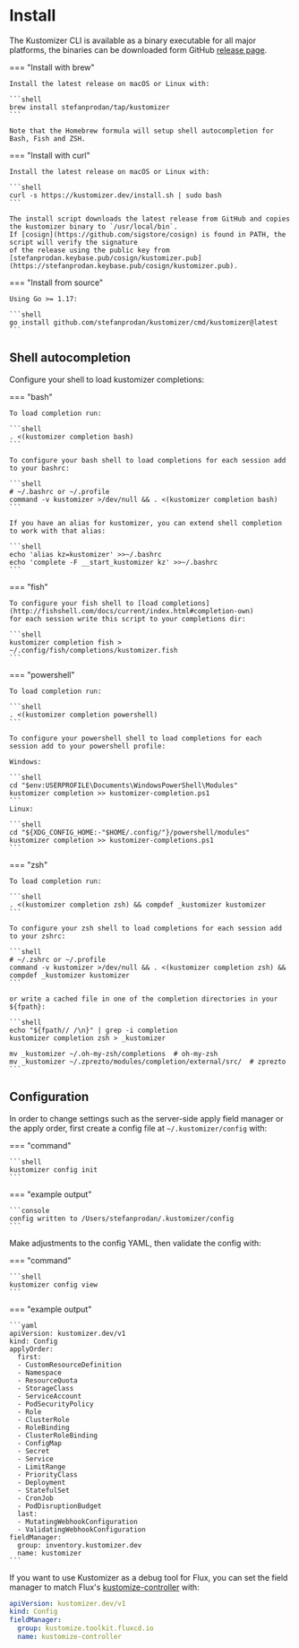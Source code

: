 # Install

The Kustomizer CLI is available as a binary executable for all major platforms,
the binaries can be downloaded form GitHub [release page](https://github.com/stefanprodan/kustomizer/releases).

=== "Install with brew"

    Install the latest release on macOS or Linux with:
    
    ```shell
    brew install stefanprodan/tap/kustomizer
    ```

    Note that the Homebrew formula will setup shell autocompletion for Bash, Fish and ZSH.

=== "Install with curl"

    Install the latest release on macOS or Linux with:
    
    ```shell
    curl -s https://kustomizer.dev/install.sh | sudo bash
    ```

    The install script downloads the latest release from GitHub and copies the kustomizer binary to `/usr/local/bin`.
    If [cosign](https://github.com/sigstore/cosign) is found in PATH, the script will verify the signature
    of the release using the public key from [stefanprodan.keybase.pub/cosign/kustomizer.pub](https://stefanprodan.keybase.pub/cosign/kustomizer.pub).

=== "Install from source"

    Using Go >= 1.17:
    
    ```shell
    go install github.com/stefanprodan/kustomizer/cmd/kustomizer@latest
    ```

## Shell autocompletion

Configure your shell to load kustomizer completions:

=== "bash"

    To load completion run:
    
    ```shell
    . <(kustomizer completion bash)
    ```

    To configure your bash shell to load completions for each session add to your bashrc:

    ```shell
    # ~/.bashrc or ~/.profile
    command -v kustomizer >/dev/null && . <(kustomizer completion bash)
    ```

    If you have an alias for kustomizer, you can extend shell completion to work with that alias:

    ```shell
    echo 'alias kz=kustomizer' >>~/.bashrc
    echo 'complete -F __start_kustomizer kz' >>~/.bashrc
    ```

=== "fish"

    To configure your fish shell to [load completions](http://fishshell.com/docs/current/index.html#completion-own)
    for each session write this script to your completions dir:
    
    ```shell
    kustomizer completion fish > ~/.config/fish/completions/kustomizer.fish
    ```

=== "powershell"

    To load completion run:

    ```shell
    . <(kustomizer completion powershell)
    ```

    To configure your powershell shell to load completions for each session add to your powershell profile:
    
    Windows:

    ```shell
    cd "$env:USERPROFILE\Documents\WindowsPowerShell\Modules"
    kustomizer completion >> kustomizer-completion.ps1
    ```
    Linux:

    ```shell
    cd "${XDG_CONFIG_HOME:-"$HOME/.config/"}/powershell/modules"
    kustomizer completion >> kustomizer-completions.ps1
    ```

=== "zsh"

    To load completion run:
    
    ```shell
    . <(kustomizer completion zsh) && compdef _kustomizer kustomizer
    ```

    To configure your zsh shell to load completions for each session add to your zshrc:
    
    ```shell
    # ~/.zshrc or ~/.profile
    command -v kustomizer >/dev/null && . <(kustomizer completion zsh) && compdef _kustomizer kustomizer
    ```

    or write a cached file in one of the completion directories in your ${fpath}:
    
    ```shell
    echo "${fpath// /\n}" | grep -i completion
    kustomizer completion zsh > _kustomizer
    
    mv _kustomizer ~/.oh-my-zsh/completions  # oh-my-zsh
    mv _kustomizer ~/.zprezto/modules/completion/external/src/  # zprezto
    ```

## Configuration

In order to change settings such as the server-side apply field manager or the apply order,
first create a config file at `~/.kustomizer/config` with:

=== "command"

    ```shell
    kustomizer config init
    ```

=== "example output"

    ```console
    config written to /Users/stefanprodan/.kustomizer/config
    ```

Make adjustments to the config YAML, then validate the config with:

=== "command"
    
    ```shell
    kustomizer config view
    ```

=== "example output"

    ```yaml
    apiVersion: kustomizer.dev/v1
    kind: Config
    applyOrder:
      first:
      - CustomResourceDefinition
      - Namespace
      - ResourceQuota
      - StorageClass
      - ServiceAccount
      - PodSecurityPolicy
      - Role
      - ClusterRole
      - RoleBinding
      - ClusterRoleBinding
      - ConfigMap
      - Secret
      - Service
      - LimitRange
      - PriorityClass
      - Deployment
      - StatefulSet
      - CronJob
      - PodDisruptionBudget
      last:
      - MutatingWebhookConfiguration
      - ValidatingWebhookConfiguration
    fieldManager:
      group: inventory.kustomizer.dev
      name: kustomizer
    ```

If you want to use Kustomizer as a debug tool for Flux, you can set the field manager
to match Flux's [kustomize-controller](https://github.com/fluxcd/kustomize-controller) with:

```yaml
apiVersion: kustomizer.dev/v1
kind: Config
fieldManager:
  group: kustomize.toolkit.fluxcd.io
  name: kustomize-controller
```

